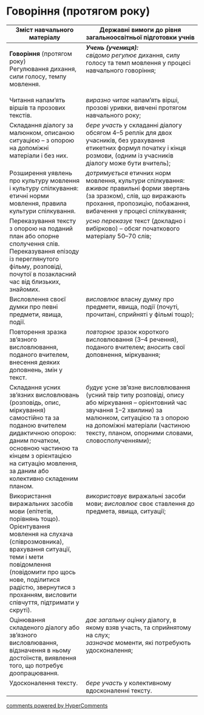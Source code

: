<div id="hypercomments_widget" class="js-hypercomments-widget invisible"></div>

# Говоріння (протягом року)

<table>
  <tr>
    <td width="40%" align="center"><b>Зміст навчального матеріалу</b></td>
    <td width="60%" align="center"><b>Державні вимоги до рівня загальноосвітньої підготовки учнів</b></td>
  </tr>
<tbody>
  <tr>
    <td width="40%" style="vertical-align:top !important;">
    <p><b>Говоріння</b> (протягом року)<br>
Регулювання дихання, сили голосу, темпу мовлення.</td>
    <td width="60%" style="vertical-align:top !important;"> <i><b>Учень (учениця):</b></i><br>
<i>свідомо регулює</i> дихання, силу голосу та темп мовлення у процесі навчального говоріння; </td>
  </tr>
  <tr>
    <td width="40%" style="vertical-align:top !important;">
 Читання напам’ять віршів та прозових текстів.</td>
    <td width="60%" style="vertical-align:top !important;">
<i>виразно читає</i> напам’ять вірші, прозові уривки, вивчені протягом навчального року;</td>
  </tr>
  <tr>
    <td width="40%" style="vertical-align:top !important;">
Складання діалогу за малюнком, описаною ситуацією – з опорою на допоміжні матеріали і без них. </td>
    <td width="60%" style="vertical-align:top !important;">
<i>бере участь</i> у складанні діалогу обсягом 4–5 реплік для двох учасників, без урахування етикетних формул початку і кінця розмови, (одним із учасників діалогу може бути вчитель);</td>
  </tr>
  <tr>
    <td width="40%" style="vertical-align:top !important;">
Розширення уявлень про культуру мовлення і культуру спілкування: етичні норми мовлення, правила культури спілкування. </td>
    <td width="60%" style="vertical-align:top !important;">
<i>дотримується</i> етичних норм мовлення, культури спілкування: <i>вживає</i> правильні форми звертань (за зразком), слів, що виражають прохання, пропозицію, побажання, вибачення у процесі спілкування; </td>
  </tr>
  <tr>
    <td width="40%" style="vertical-align:top !important;">
Переказування тексту з опорою на поданий план або опорне сполучення слів. Переказування епізоду із переглянутого фільму, розповіді, почутої в позакласний час від близьких, знайомих.</td>
    <td width="60%" style="vertical-align:top !important;">
<i>усно переказує</i> текст (докладно і вибірково) – обсяг початкового матеріалу 50–70 слів;</td>
  </tr>
  <tr>
    <td width="40%" style="vertical-align:top !important;">
Висловлення своєї думки про певні предмети, явища, події.</td>
    <td width="60%" style="vertical-align:top !important;">
<i>висловлює</i> власну думку про предмети, явища, події (почуті, прочитані, сприйняті у фільмі тощо);</td>
  </tr>
  <tr>
    <td width="40%" style="vertical-align:top !important;">
Повторення зразка зв’язного висловлювання, поданого вчителем, внесення деяких доповнень, змін у текст.</td>
    <td width="60%" style="vertical-align:top !important;">
<i>повторює</i> зразок короткого висловлювання (3–4 речення), поданого вчителем; <i>вносить</i> свої доповнення, міркування;</td>
  </tr>
  <tr>
    <td width="40%" style="vertical-align:top !important;">
Складання усних зв’язних висловлювань (розповідь, опис, міркування) самостійно та за поданою вчителем дидактичною опорою: даним початком, основною частиною та кінцем з орієнтацією на ситуацію мовлення, за даним або колективно складеним планом. </td>
    <td width="60%" style="vertical-align:top !important;">
<i>будує</i> усне зв’язне висловлювання (усний твір типу розповіді, опису або міркування – орієнтовний час звучання 1–2 хвилини) за малюнком, ситуацією та з опорою на допоміжні матеріали (частиною тексту, планом, опорними словами, словосполученнями); </td>
  </tr>
  <tr>
    <td width="40%" style="vertical-align:top !important;">
Використання виражальних засобів мови (епітетів, порівнянь тощо).<br>
Орієнтування мовлення на слухача (співрозмовника), врахування ситуації, теми і мети повідомлення (повідомити про щось нове, поділитися радістю, звернутися з проханням, висловити співчуття, підтримати у скруті).<br></td>
    <td width="60%" style="vertical-align:top !important;">
<i>використовує</i> виражальні засоби мови; <i>висловлює</i> своє ставлення до предмета, явища, ситуації;</td>
  </tr>
  <tr>
    <td width="40%" style="vertical-align:top !important;">
Оцінювання складеного діалогу або зв’язного висловлювання, відзначення в ньому достоїнств, виявлення того, що потребує доопрацювання.</td>
    <td width="60%" style="vertical-align:top !important;">
<i>дає загальну оцінку</i> діалогу, в якому взяв участь, та сприйнятому на слух; <br>
<i>зазначає</i> моменти, які потребують удосконалення; <br></td>
  </tr>
  <tr>
    <td width="40%" style="vertical-align:top !important;">
Удосконалення тексту.</td>
    <td width="60%" style="vertical-align:top !important;">
<i>бере участь</i> у колективному вдосконаленні тексту.<br></td>
  </tr>
</tbody>
</table>

<div class="js-hypercomments-container">
<a href="http://hypercomments.com" class="hc-link" title="comments widget">comments powered by HyperComments</a>
</div>